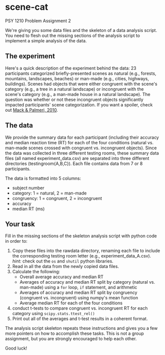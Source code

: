 # scene-cat
PSY 1210 Problem Assignment 2

We're giving you some data files and the skeleton of a data analysis script. You need to flesh out the missing sections of the analysis script to implement a simple analysis of the data.

## The experiment
Here's a quick description of the experiment behind the data: 23 participants categorized briefly-presented scenes as natural (e.g., forests, mountains, landscapes, beaches) or man-made (e.g., cities, highways, buildings). Scenes had objects that were either congruent with the scene's category (e.g., a tree in a natural landscape) or incongruent with the scene's category (e.g., a man-made house in a natural landscape). The question was whether or not these incongruent objects significantly impacted participants' scene categorization. If you want a spoiler, check out [Mack & Palmeri, 2010](http://macklab.utoronto.ca/uploads/8/1/8/3/8183/mackpalmeri2010a.pdf).

## The data
We provide the summary data for each participant (including their accuracy and median reaction time (RT) for each of the four conditions (natural vs. man-made scenes crossed with congruent vs. incongruent objects). Since the data was collected in three different testing rooms, these summary data files (all named experiment_data.csv) are separated into three different directories (testingroom{A,B,C}). Each file contains data from 7 or 8 participants.

The data is formatted into 5 columns:
* subject number
* category: 1 = natural, 2 = man-made
* congruency: 1 = congruent, 2 = incongruent
* accuracy
* median RT (ms)

## Your task
Fill in the missing sections of the skeleton analysis script with python code in order to:
1. Copy these files into the rawdata directory, renaming each file to include the corresponding testing room letter (e.g., experiment_data_A.csv). _hint:_ check out the `os` and `shutil` python libraries.
2. Read in all the data from the newly copied data files.
3. Calculate the following:
   * Overall average accuracy and median RT
   * Averages of accuracy and median RT split by category (natural vs. man-made) using a `for` loop, `if` statement, and arithmetic
   * Averages of accuracy and median RT split by congruency (congruent vs. incongruent) using numpy's mean function
   * Average median RT for each of the four conditions
4. conduct t-tests to compare congruent vs. incongruent RT for each category using `scipy.stats.ttest_rel()`
5. Print out all of the averages and t-test results in a coherent format.

The analysis script skeleton repeats these instructions and gives you a few more pointers on how to accomplish these tasks. This is not a group assignment, but you are strongly encouraged to help each other.

Good luck!
